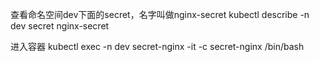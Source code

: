 查看命名空间dev下面的secret，名字叫做nginx-secret
kubectl describe -n dev secret nginx-secret

进入容器
kubectl exec -n dev secret-nginx -it -c secret-nginx /bin/bash

